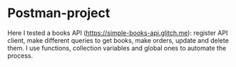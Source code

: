 # Postman-project
Here I tested a books API (https://simple-books-api.glitch.me): register API client, make different queries to get books, make orders, update and delete them. I use functions, collection variables and global ones to automate the process.
